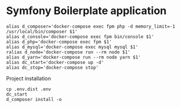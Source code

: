 Symfony Boilerplate application
=========


```
alias d_composer='docker-compose exec fpm php -d memory_limit=-1 /usr/local/bin/composer $1'
alias d_console='docker-compose exec fpm bin/console $1'
alias d_php='docker-compose exec fpm $1'
alias d_mysql='docker-compose exec mysql mysql $1'
ralias d_node='docker-compose run --rm node $1'
alias d_yarn='docker-compose run --rm node yarn $1'
alias dc_start='docker-compose up -d'
alias dc_stop='docker-compose stop'
```

Project installation

```
cp .env.dist .env
dc_start
d_composer install -o
```
